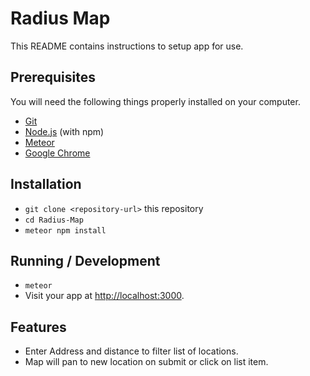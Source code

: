 # Radius Map

This README contains instructions to setup app for use.

## Prerequisites

You will need the following things properly installed on your computer.

* [Git](https://git-scm.com/)
* [Node.js](https://nodejs.org/) (with npm)
* [Meteor](https://www.meteor.com/install)
* [Google Chrome](https://google.com/chrome/)

## Installation

* `git clone <repository-url>` this repository
* `cd Radius-Map`
* `meteor npm install`

## Running / Development

* `meteor`
* Visit your app at [http://localhost:3000](http://localhost:3000).

## Features

* Enter Address and distance to filter list of locations.
* Map will pan to new location on submit or click on list item.
